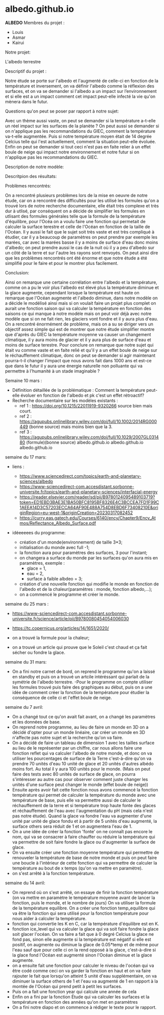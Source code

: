 # albedo.github.io
 **ALBEDO**
 Membres du projet :
 - Louis
 - Asmar
 - Kairui



Notre projet:

L'albedo terrestre

Descriptif du projet :

Notre étude se porte sur l'albedo et l'augmenté de celle-ci en fonction de la température et inversement, on va définir l'albedo comme la réflexion des surfaces, et on va se demander si l'albedo a un impact sur l’environnement et si elle est a un impact comment cet impact peut-elle infecté la vie qu'on mènera dans le futur.

Questions qu'on peut se poser par rapport à notre sujet:

Avec un thème aussi vaste, on peut se demander si la température a-t-elle un réel impact sur les surfaces de la planète ? On peut aussi se demander si on n'applique pas les recommandations du GIEC, comment la température va-t-elle augmentée. Puis si notre température moyen était de 14 degrée Celcius telle qui l'est actuellement, comment la situation peut-elle évoluée. Enfin on peut se demander si tout ceci n'est pas en faite relier à un effet boule de neige qui impact notre environnement et notre futur si on n'applique pas les recommandations du GIEC.

Description de notre modèle:

Descritpion des résultats:

Problèmes rencontrés:

On a rencontré plusieurs problèmes lors de la mise en oeuvre de notre étude, car on a rencontré des difficultés pour les utilisé les formules qu'on a trouvé lors de notre recherche documentaire, elle était très complexe et très dur à utlisé, par conséquent on a décide de simplifier les formules en utlisant des formules générales telle que la formule de la température d'équilibre, pour l'Océa on a voulu faire une fonction qui permetait de calculer la surface terestre et celle de l'Océan en fonction de la taille de l'Océan. Il y aussi le fait que le sujet soit très vaste et est très compliqué à étudier, car il y a beaucoup de paramètres on peut prendre par exemple les marées, car avec la marées basse il y a moins de surface d'eau donc moins d'albedo; on peut prendre aussi le cas de la nuit où il y a peu d'albedo sur un côté de la terre et sur l'autre les rayons sont renvoyés. On peut ainsi dire que les problèmes rencontrés ont été énorme et que notre étude a été simplifié pour le faire et pour le montrer plus facilement.

Conclusion:

Ainsi on remarque une certaine corrélation entre l'albedo et la température, comme on a pu le voir plus l'albedo est élevé plus la température diminue et la glace augmente, cependant lorsque la température est haute on remarque que l'Océan augmente et l'albedo diminue, dans notre modèle on a décide le modélisé ainsi mais si on voulait faire un projet plus complet on aurait une fonction saison qui va calculer la température en fonction des saisons ce qui manque à notre modèle mais on peut voir déjà avec notre modèle que si on ne fait rien, les glaciers vont fondre et il y aura plus d'eau. On a rencontré énormément de problème, mais on a su se diriger vers un objectif assez simple qui est de montrer que notre étude simplifier montre que d'après du GIEC la température moyenne va causer un changement climatique, il y aura moins de glacier et il y aura plus de surface d'eau et moins de surface terestre. Pour conclure on remarque que notre sujet qui était vu comme vaste et en faite relié et qu'il y a un effet boule de neige sur le réchauffement climatique, donc on peut se demander si agir maintenant pourra-t-il changer l'impact que nous avons fait dans 1000 ans et est-ce que dans le futur il y aura une énergie naturelle non polluante qui va permettre à l'humanité à un stade imaginable ?



Semaine 10 mars :
- Définition détaillée de la problématique : Comment la température peut-elle évoluer en fonction de l'albedo et pk c'est un effet rétroactif?
- Recherche documentaire sur les modèles existants :
  - ref 1 : https://doi.org/10.1215/22011919-9320266 source bien mais court.
  - ref 2 : https://agupubs.onlinelibrary.wiley.com/doi/full/10.1002/2014RG000449 (bonne source) mais moins bien que la 3.
  - ref 3 : https://agupubs.onlinelibrary.wiley.com/doi/full/10.1029/2007GL031480  (formule)(bonne source) albedo.github.io albedo.github.io albedo.github.io

semaine du 17 mars:
- liens :
  - https://www.sciencedirect.com/topics/earth-and-planetary-sciences/albedo
  - https://www-sciencedirect-com.accesdistant.sorbonne-universite.fr/topics/earth-and-planetary-sciences/interfacial-energy
  - https://reader.elsevier.com/reader/sd/pii/B9780124095489103719?token=ED1EBD3BAE3E1BA50BFC8195BF8326E4C3BCCEA7FD1F99C1AEEA14D3C57203ECCA64AF90E488A754D8EBD6F73408210E&originRegion=eu-west-1&originCreation=20230317082452
  - https://curry.eas.gatech.edu/Courses/6140/ency/Chapter9/Ency_Atmos/Reflectance_Albedo_Surface.pdf

- idéeeeees du programme: 
  - création d'un monde(environnement) de taille 3\*3;
  - initialisation du monde avec full -1;
  - la fonction aura pour paramètres des surfaces, 3 pour l'instant;
  - on changera a surface du monde par les surfaces qu'on aura mis en paramètres, exemple :
     - glace = 1,
     - eau = 2,
     - surface à faible albdeo = 3;
  - création d'une nouvelle fonction qui modifie le monde en fonction de l'albedo et de la chaleur(paramètres : monde, fonction albedo,...);
  - on a commencé le programme et créer le monde.

semaine du 25 mars :
- https://www-sciencedirect-com.accesdistant.sorbonne-universite.fr/science/article/pii/B9780080454054006030
- https://tc.copernicus.org/articles/14/1651/2020/

- on a trouvé la formule pour la chaleur;
- on a trouvé un article qui prouve que le Soleil c'est chaud et ça fait sécher ou fondre la glace. 

semaine du 31 mars:
- On a fini notre carnet de bord, on reprend le programme qu'on a laissé en standby et puis on a trouvé un artcile intéréssant qui parlait de la symétrie de l'albedo terrestre.
-Pour le programme on compte utiliser les formules trouvé puis faire des graphiques au début, puis on a une idée de comment créer la fonction de la température pour étudier la conséquence de celle ci et l'effet boule de neige. 

semaine du 7 avril:

- On a changé tout ce qu'on avait fait avant, on a changé les paramètres et les données de base.
- On reprend notre programme, au lieu de faire un monde en 3D on a décidé d'opter pour un monde linéaire, car créer un monde en 3D n'affecte pas notre sujet et la recherche qu'on va faire.
- On a décidé de faire un tableau de dimension 1 avec les tailles surface au lieu de le représenter par un chiffre, car nous allons faire une fonction reflet qui va calculer l'albedo de notre monde, et donc on va utiliser les pourcentages de surface de la Terre c'est-à-dire qu'on va prendre 70 unités d'eau 10 unité de glace et 20 unités d'autres albédo moins fort. Au total il y aura 100 unités pour le monde. (Mais on peut faire des tests avec 80 unités de surface de glace, on pourra s'intéresser au autre cas pour observer comment juste changer les unités d'une surface peut changer le monde (effet boule de neige))
- Ensuite après avoir fait cette fonction nous avons commencé la fonction température qui permet de calculer la température du monde avec une température de base, puis elle va permettre aussi de calculer le réchauffement de la terre et si température trop haute fonte des glaces et réchauffement de l'eau avec l'augmentation du pH (mais cela n'est pas notre étude). Quand la glace va fondre l'eau va augmenter d'une unité par unité de glace fondu et à partir de 5 unités d'eau augmenté, la surface others sera réduit de 1 et on augmentera l'eau de 1.
- On a une idée de créer la fonction 'fonte' on ne connaît pas encore le nom, qui va se consacrer à faire chauffer ou réduire la température qui va permettre de soit faire fondre la glace ou d'augmenter la surface de glace.
- On va ensuite créer une fonction moyenne température qui permettre de renouveler la température de base de notre monde et puis on peut faire une boucle à l'intérieur de cette fonction qui va permettre de calculer la température au bout de x temps (qu'on va mettre en paramètre).
- on s'est arrêté à la fonction température.

semaine du 14 avril:

- On reprend où on s'est arrêté, on essaye de finir la fonction température (on va mettre en paramètre le température moyenne avant de lancer la fonction, puis le monde, et le nombre de jours) On va utiliser la formule de la température equilibre. On a créer une fonction temp_equilibre qui va être la fonction qui sera utilisé pour la fonction température pour nous aider à calculer la température. 
- fonction qui convertie les K en C, car la température d'équilibre est en K.
- fonction ice_level qui va calculer la glace qui va soit faire fondre la glace soit glacer l'océan. On va faire a fait que à 0 degré Celcius la glace ne fond pas, sinon elle augmente si la température est négatif si elle est positif, on augmente ou diminue la glace de 0.05*temp et de même pour l'eau sauf que pour celle ci on la rend opposé à la glace, c'est-à-dire si la glace fond l'Océan est augmenté sinon l'Océan diminue et la glace augmente.
- on a ensuite fait une fonction pour calculer le niveau de l'océan qui va être codé comme ceci on va garder la fonction en haut et on va faire rajouter le fait que lorsqu'on atteint 5 unité d'eau supplémentaire, on va diminuer la surface others de 1 et l'eau va augmenté de 1 en rapport à la montée de l'Océan qui prend petit à petit les surfaces.
- Puis on a fait une fonction year qui calcule une année de cela
- Enfin on a fini par la fonction Étude qui va calculer les surfaces et la température en fonction des années qu'on met en paramètres
- On a fini notre diapo et on commence à rédiger le texte pour le rapport.
